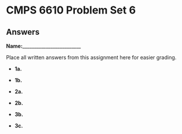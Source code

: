 # CMPS 6610 Problem Set 6
## Answers

**Name:**_________________________


Place all written answers from this assignment here for easier grading.




- **1a.**




- **1b.**




- **2a.**




- **2b.**




- **3b.**




- **3c.**
